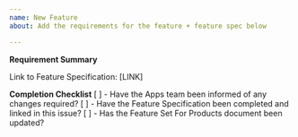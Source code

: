 ```yaml
---
name: New Feature
about: Add the requirements for the feature + feature spec below

---
```


**Requirement Summary**


Link to Feature Specification: [LINK]


**Completion Checklist**
[ ] - Have the Apps team been informed of any changes required?
[ ] - Have the Feature Specification been completed and linked in this issue?
[ ] - Has the Feature Set For Products document been updated?

